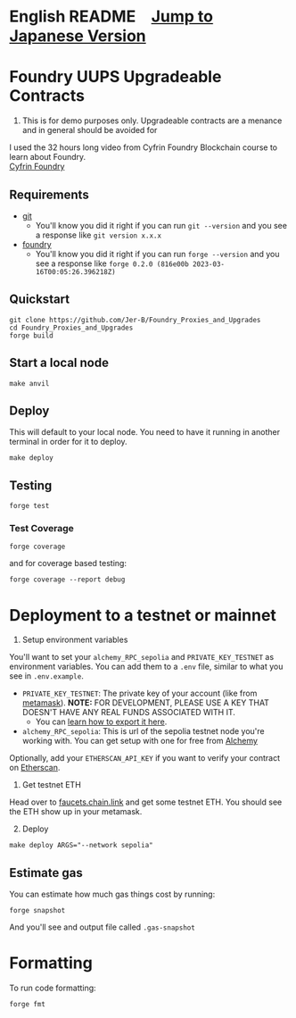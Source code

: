 <!-- @format -->
# English README　[Jump to Japanese Version](#japanese)
<!--
# Preview
For an easy interaction with the contract use abi.ninja website.
Here is a link to the contract loaded on it: [Foundry Stablecoin contract]()

Click on function on the left to add them in the center of the page and interact with them.
- Functions under the 'READ' category are for getting actual values.
- Functions under the 'Write' category are for inserting new data.

- NOTE: The above contract is deployed on the Sepolia Testnet, so testnet funds are required for interacting with it.
-->


# Foundry UUPS Upgradeable Contracts


<!-- Contract is deployed at 0xxxx
[View on Sepolia]()
-->

1. This is for demo purposes only. Upgradeable contracts are a menance and in general should be avoided for 

I used the 32 hours long video from Cyfrin Foundry Blockchain course to learn about Foundry.  
[Cyfrin Foundry](https://github.com/Cyfrin/foundry-full-course-f23)



## Requirements

- [git](https://git-scm.com/book/en/v2/Getting-Started-Installing-Git)
  - You'll know you did it right if you can run `git --version` and you see a response like `git version x.x.x`
- [foundry](https://getfoundry.sh/)
  - You'll know you did it right if you can run `forge --version` and you see a response like `forge 0.2.0 (816e00b 2023-03-16T00:05:26.396218Z)`

## Quickstart

```
git clone https://github.com/Jer-B/Foundry_Proxies_and_Upgrades
cd Foundry_Proxies_and_Upgrades
forge build
```


## Start a local node

```
make anvil
```

## Deploy

This will default to your local node. You need to have it running in another terminal in order for it to deploy.

```
make deploy
```

## Testing

```
forge test
```

### Test Coverage

```
forge coverage
```

and for coverage based testing: 

```
forge coverage --report debug
```


# Deployment to a testnet or mainnet

1. Setup environment variables

You'll want to set your `alchemy_RPC_sepolia` and `PRIVATE_KEY_TESTNET` as environment variables. You can add them to a `.env` file, similar to what you see in `.env.example`.

- `PRIVATE_KEY_TESTNET`: The private key of your account (like from [metamask](https://metamask.io/)). **NOTE:** FOR DEVELOPMENT, PLEASE USE A KEY THAT DOESN'T HAVE ANY REAL FUNDS ASSOCIATED WITH IT.
  - You can [learn how to export it here](https://metamask.zendesk.com/hc/en-us/articles/360015289632-How-to-Export-an-Account-Private-Key).
- `alchemy_RPC_sepolia`: This is url of the sepolia testnet node you're working with. You can get setup with one for free from [Alchemy](https://alchemy.com/?a=673c802981)

Optionally, add your `ETHERSCAN_API_KEY` if you want to verify your contract on [Etherscan](https://etherscan.io/).

1. Get testnet ETH

Head over to [faucets.chain.link](https://faucets.chain.link/) and get some testnet ETH. You should see the ETH show up in your metamask.


2. Deploy

```
make deploy ARGS="--network sepolia"
```


## Estimate gas

You can estimate how much gas things cost by running:

```
forge snapshot
```

And you'll see and output file called `.gas-snapshot`


# Formatting


To run code formatting:
```
forge fmt
```


